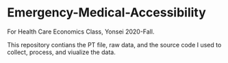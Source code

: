 # Emergency-Medical-Accessibility

For Health Care Economics Class, Yonsei 2020-Fall.

This repository contians the PT file, raw data, and the source code I used to collect, process, and viualize the data. 
